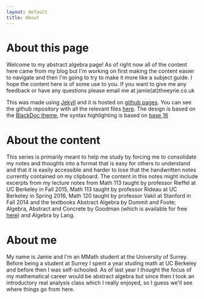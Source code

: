 ```yaml
---
layout: default
title: About
---
```


# About this page

Welcome to my abstract algebra page! As of right now all of the content here came from my blog but I'm working on first making the content easier to navigate and then I'm going to try to make it more like a subject guide. I hope the content here is of some use to you. If you want to give me any feedback or have any questions please email me at jamie(at)theeyrie.co.uk

This was made using [Jekyll](http://jekyllrb.com/) and it is hosted on [github pages](https://pages.github.com/). You can see the github repository with all the relevant files [here](https://github.com/jamiecayley/abstractalgebra). The design is based on the [BlackDoc theme](http://karloespiritu.com/blackdoc/), the syntax highlighting is based on [base 16](https://github.com/chriskempson/base16) 

# About the content

This series is primarily meant to help me study by forcing me to consolidate my notes and thoughts into a format that is easy for others to understand and that it is easily accessible and harder to lose that the handwritten notes currently contained on my clipboard. The content in this notes might include excerpts from my lecture notes from Math 113 taught by professor Rieffel at UC Berkeley in Fall 2015, Math 113 taught by professor Rideau at UC Berkeley in Spring 2016, Math 120 taught by professor Vakil at Stanford in Fall 2014 and the textbooks Abstract Algebra by Dummit and Foote; Algebra, Abstract and Concrete by Goodman (which is available for free [here](http://homepage.divms.uiowa.edu/~goodman/algebrabook.dir/download.htm)) and Algebra by Lang. 

# About me

My name is Jamie and I'm an MMath student at the University of Surrey. Before being a student at Surrey I spent a year studing math at UC Berkeley and before then I was self-schooled. As of last year I thought the focus of my mathematical career would be abstract algebra but since then I took an introductory real analysis class which I really enjoyed, so I guess we'll see where things go from here. 
